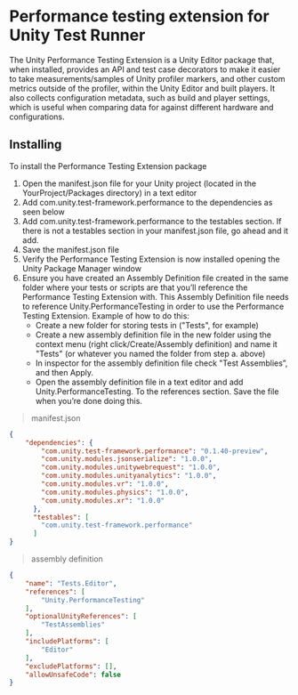 # Performance testing extension for Unity Test Runner

The Unity Performance Testing Extension is a Unity Editor package that, when installed, provides an API and test case decorators to make it easier to take measurements/samples of Unity profiler markers, and other custom metrics outside of the profiler, within the Unity Editor and built players. It also collects configuration metadata, such as build and player settings, which is useful when comparing data for against different hardware and configurations.


## Installing

To install the Performance Testing Extension package
1. Open the manifest.json file for your Unity project (located in the YourProject/Packages directory) in a text editor
2. Add com.unity.test-framework.performance to the dependencies as seen below
3. Add com.unity.test-framework.performance to the testables section. If there is not a testables section in your manifest.json file, go ahead and it add.
4. Save the manifest.json file
5. Verify the Performance Testing Extension is now installed opening the Unity Package Manager window
6. Ensure you have created an Assembly Definition file created in the same folder where your tests or scripts are that you’ll reference the Performance Testing Extension with. This Assembly Definition file needs to reference Unity.PerformanceTesting in order to use the Performance Testing Extension. Example of how to do this:
    * Create a new folder for storing tests in ("Tests", for example)
    * Create a new assembly definition file in the new folder using the context menu (right click/Create/Assembly definition) and name it "Tests" (or whatever you named the folder from step a. above)
    * In inspector for the assembly definition file check "Test Assemblies”, and then Apply.
    * Open the assembly definition file in a text editor and add Unity.PerformanceTesting. To the references section. Save the file when you’re done doing this.

> manifest.json
``` json
{
    "dependencies": {
        "com.unity.test-framework.performance": "0.1.40-preview",
        "com.unity.modules.jsonserialize": "1.0.0",
        "com.unity.modules.unitywebrequest": "1.0.0",
        "com.unity.modules.unityanalytics": "1.0.0",
        "com.unity.modules.vr": "1.0.0",
        "com.unity.modules.physics": "1.0.0",
        "com.unity.modules.xr": "1.0.0"
      },
      "testables": [
        "com.unity.test-framework.performance"
      ]
}
```

> assembly definition
``` json
{
    "name": "Tests.Editor",
    "references": [
        "Unity.PerformanceTesting"
    ],
    "optionalUnityReferences": [
        "TestAssemblies"
    ],
    "includePlatforms": [
        "Editor"
    ],
    "excludePlatforms": [],
    "allowUnsafeCode": false
}
```